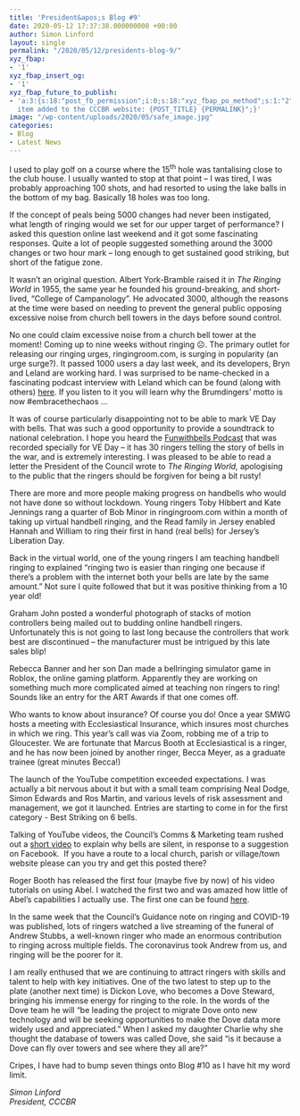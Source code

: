 ```yaml
---
title: 'President&apos;s Blog #9'
date: 2020-05-12 17:37:38.000000000 +00:00
author: Simon Linford
layout: single
permalink: "/2020/05/12/presidents-blog-9/"
xyz_fbap:
- '1'
xyz_fbap_insert_og:
- '1'
xyz_fbap_future_to_publish:
- 'a:3:{s:18:"post_fb_permission";i:0;s:18:"xyz_fbap_po_method";s:1:"2";s:16:"xyz_fbap_message";s:62:"News
  item added to the CCCBR website: {POST_TITLE} {PERMALINK}";}'
image: "/wp-content/uploads/2020/05/safe_image.jpg"
categories:
- Blog
- Latest News
---
```

I used to play golf on a course where the 15<sup>th</sup> hole was tantalising close to the club house. I usually wanted to stop at that point – I was tired, I was probably approaching 100 shots, and had resorted to using the lake balls in the bottom of my bag. Basically 18 holes was too long.

If the concept of peals being 5000 changes had never been instigated, what length of ringing would we set for our upper target of performance? I asked this question online last weekend and it got some fascinating responses. Quite a lot of people suggested something around the 3000 changes or two hour mark – long enough to get sustained good striking, but short of the fatigue zone.

It wasn’t an original question. Albert York-Bramble raised it in _The Ringing World_ in 1955, the same year he founded his ground-breaking, and short-lived, “College of Campanology”. He advocated 3000, although the reasons at the time were based on needing to prevent the general public opposing excessive noise from church bell towers in the days before sound control.

No one could claim excessive noise from a church bell tower at the moment! Coming up to nine weeks without ringing ☹. The primary outlet for releasing our ringing urges, ringingroom.com, is surging in popularity (an urge surge?). It passed 1000 users a day last week, and its developers, Bryn and Leland are working hard. I was surprised to be name-checked in a fascinating podcast interview with Leland which can be found (along with others) <a href="https://treblesgoing.com/" target="_blank" rel="noopener noreferrer">here</a>. If you listen to it you will learn why the Brumdingers’ motto is now #embracethechaos …

It was of course particularly disappointing not to be able to mark VE Day with bells. That was such a good opportunity to provide a soundtrack to national celebration. I hope you heard the <a href="https://funwithbells.com/lifting-the-wwii-ban-on-ringing/" target="_blank" rel="noopener noreferrer">Funwithbells Podcast</a> that was recorded specially for VE Day – it has 30 ringers telling the story of bells in the war, and is extremely interesting. I was pleased to be able to read a letter the President of the Council wrote to _The Ringing World,_ apologising to the public that the ringers should be forgiven for being a bit rusty!

There are more and more people making progress on handbells who would not have done so without lockdown. Young ringers Toby Hibbert and Kate Jennings rang a quarter of Bob Minor in ringingroom.com within a month of taking up virtual handbell ringing, and the Read family in Jersey enabled Hannah and William to ring their first in hand (real bells) for Jersey’s Liberation Day.

Back in the virtual world, one of the young ringers I am teaching handbell ringing to explained “ringing two is easier than ringing one because if there’s a problem with the internet both your bells are late by the same amount.” Not sure I quite followed that but it was positive thinking from a 10 year old!

Graham John posted a wonderful photograph of stacks of motion controllers being mailed out to budding online handbell ringers. Unfortunately this is not going to last long because the controllers that work best are discontinued – the manufacturer must be intrigued by this late sales blip!

Rebecca Banner and her son Dan made a bellringing simulator game in Roblox, the online gaming platform. Apparently they are working on something much more complicated aimed at teaching non ringers to ring! Sounds like an entry for the ART Awards if that one comes off.

Who wants to know about insurance? Of course you do! Once a year SMWG hosts a meeting with Ecclesiastical Insurance, which insures most churches in which we ring. This year’s call was via Zoom, robbing me of a trip to Gloucester. We are fortunate that Marcus Booth at Ecclesiastical is a ringer, and he has now been joined by another ringer, Becca Meyer, as a graduate trainee (great minutes Becca!)

The launch of the YouTube competition exceeded expectations. I was actually a bit nervous about it but with a small team comprising Neal Dodge, Simon Edwards and Ros Martin, and various levels of risk assessment and management, we got it launched. Entries are starting to come in for the first category - Best Striking on 6 bells.

Talking of YouTube videos, the Council’s Comms & Marketing team rushed out a <a href="https://www.youtube.com/watch?v=W2Qo1wK9yNw" target="_blank" rel="noopener noreferrer">short video</a> to explain why bells are silent, in response to a suggestion on Facebook.  If you have a route to a local church, parish or village/town website please can you try and get this posted there?

Roger Booth has released the first four (maybe five by now) of his video tutorials on using Abel. I watched the first two and was amazed how little of Abel’s capabilities I actually use. The first one can be found <a href="https://www.youtube.com/watch?v=rm22YvuVzNM" target="_blank" rel="noopener noreferrer">here</a>.

In the same week that the Council’s Guidance note on ringing and COVID-19 was published, lots of ringers watched a live streaming of the funeral of Andrew Stubbs, a well-known ringer who made an enormous contribution to ringing across multiple fields. The coronavirus took Andrew from us, and ringing will be the poorer for it.

I am really enthused that we are continuing to attract ringers with skills and talent to help with key initiatives. One of the two latest to step up to the plate (another next time) is Dickon Love, who becomes a Dove Steward, bringing his immense energy for ringing to the role. In the words of the Dove team he will “be leading the project to migrate Dove onto new technology and will be seeking opportunities to make the Dove data more widely used and appreciated.” When I asked my daughter Charlie why she thought the database of towers was called Dove, she said “is it because a Dove can fly over towers and see where they all are?”

Cripes, I have had to bump seven things onto Blog #10 as I have hit my word limit.

_Simon Linford_  
_President, CCCBR_
